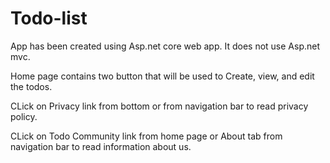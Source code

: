 # Todo-list
App has been created using Asp.net core web app. It does not use Asp.net mvc.

Home page contains two button that will be used to Create, view, and edit the todos.

CLick on Privacy link from bottom or from navigation bar to read privacy policy.

CLick on Todo Community link from home page or About tab from navigation bar to read information about us.
